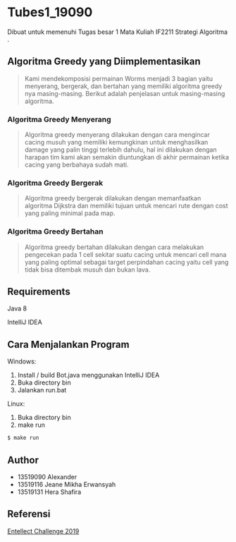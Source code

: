 # Tubes1_19090
Dibuat untuk memenuhi Tugas besar 1 Mata Kuliah IF2211 Strategi Algoritma .

## Algoritma Greedy yang Diimplementasikan
> Kami mendekomposisi permainan Worms menjadi 3 bagian yaitu menyerang, bergerak, dan bertahan yang memiliki algoritma greedy nya masing-masing. Berikut adalah penjelasan untuk masing-masing algoritma.

### Algoritma Greedy Menyerang
> Algoritma greedy menyerang dilakukan dengan cara mengincar cacing musuh yang memiliki kemungkinan untuk menghasilkan damage yang palin tinggi terlebih dahulu, hal ini dilakukan dengan harapan tim kami akan semakin diuntungkan di akhir permainan ketika cacing yang berbahaya sudah mati.
### Algoritma Greedy Bergerak
> Algoritma greedy bergerak dilakukan dengan memanfaatkan algoritma Dijkstra dan memiliki tujuan untuk mencari rute dengan cost yang paling minimal pada map.
### Algoritma Greedy Bertahan
> Algoritma greedy bertahan dilakukan dengan cara melakukan pengecekan pada 1 cell sekitar suatu cacing untuk mencari cell mana yang paling optimal sebagai target perpindahan cacing yaitu cell yang tidak bisa ditembak musuh dan bukan lava.

## Requirements
Java 8

IntelliJ IDEA
## Cara Menjalankan Program
Windows:
1. Install / build Bot.java menggunakan IntelliJ IDEA
2. Buka directory bin
3. Jalankan run.bat

Linux:
1. Buka directory bin
2. make run
```sh
$ make run
```

## Author
* 13519090 Alexander
* 13519116 Jeane Mikha Erwansyah
* 13519131 Hera Shafira

## Referensi
[Entellect Challenge 2019](https://github.com/EntelectChallenge/2019-Worms)

